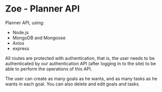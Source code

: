 # Zoe - Planner API

Planner API, using:

- Node.js
- MongoDB and Mongoose
- Axios
- express

All routes are protected with authentication, that is, the user needs to be authenticated by our authentication API (after logging in to the site) to be able to perform the operations of this API.

The user can create as many goals as he wants, and as many tasks as he wants in each goal.
You can also delete and edit goals and tasks.
